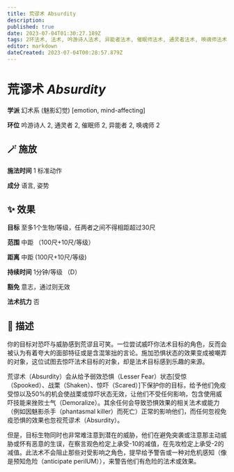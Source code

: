 ```yaml
---
title: 荒谬术 Absurdity
description: 
published: true
date: 2023-07-04T01:30:27.189Z
tags: 2环法术, 法术, 吟游诗人法术, 异能者法术, 催眠师法术, 通灵者法术, 唤魂师法术, emotion, mind-affecting, 幻术系, 魅影幻觉
editor: markdown
dateCreated: 2023-07-04T00:28:57.879Z
---
```


# **荒谬术** *Absurdity*

**学派** 幻术系 (魅影幻觉) \[emotion, mind-affecting\] 

**环位** 吟游诗人 2, 通灵者 2, 催眠师 2, 异能者 2, 唤魂师 2

## 🪄 施放

**施法时间** 1 标准动作

**成分** 语言, 姿势

## ✨ 效果 

**目标** 至多1个生物/等级，任两者之间不得相距超过30尺 

**范围** 中距 （100尺+10尺/等级）

**距离** 中距 (100尺+10尺/等级)  

**持续时间** 1分钟/等级 （D） 

**豁免** 意志，通过则无效

**法术抗力** 否

## 📖 描述

你的目标对恐吓与威胁感到荒谬且可笑。一位尝试威吓你法术目标的角色，反而会被认为有着夸大的面部特征或是含混笨拙的言论。施加恐惧状态的效果变成被嘲弄的对象，这位试图去惊吓法术目标的对象，却是法术目标感到乐趣的来源。

荒谬术（Absurdity）会从给予弱效恐惧（Lesser Fear）状态[受惊（Spooked）、战栗（Shaken）、惊吓（Scared）]下保护你的目标，给予他们免疫受惊以及50%的机会使战栗或惊吓状态无效，让他们不受任何影响，包含使用威吓技能来挫败士气（Demoralize）。其余任何会导致恐惧效果的相关法术或能力（例如因魅影杀手（phantasmal killer）而死亡）正常的影响他们，而任何忽视免疫恐惧的效果也忽视荒谬术（Absurdity）。

但是，目标生物同时也非常难注意到潜在的威胁，他们在避免突袭或注意那主动威胁或怀有恶意的生误，在察言观色检定上承受-10的减值，在先攻检定上承受-2的减值。此法术不会阻止那些对受影响之角色，提早给予警告或一种对危机感知（像是预知危险（anticipate perilUM）），来警告他们有危险的法术或效果。
    